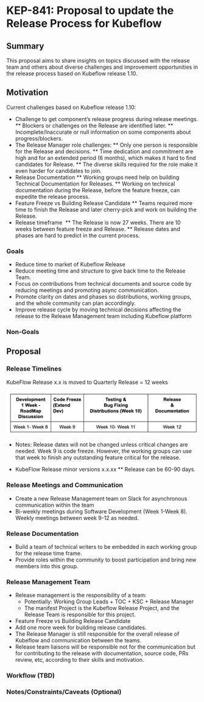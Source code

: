 # KEP-841: Proposal to update the Release Process for Kubeflow

<!--
This is the title of your KEP. Keep it short, simple, and descriptive. A good
title can help communicate what the KEP is and should be considered as part of
any review.
-->

## Summary

This proposal aims to share insights on topics discussed with the release team and others about diverse challenges and improvement opportunities in the release process based on Kubeflow release 1.10.

## Motivation

Current challenges based on Kubeflow release 1.10:
* Challenge to get component’s release progress during release meetings.
    ** Blockers or challenges on the Release are identified later.
    ** Incomplete/Inaccurate or null information on some components about progress/blockers.
* The Release Manager role challenges:
** Only one person is responsible for the Release and decisions.
** Time dedication and commitment are high and for an extended period (6 months), which makes it hard to find candidates for Release.
** The diverse skills required for the role make it even harder for candidates to join.
* Release Documentation
** Working groups need help on building Technical Documentation for Releases.
** Working on technical documentation during the Release, before the feature freeze, can expedite the release process.
* Feature Freeze vs Building Release Candidate
** Teams required more time to finish the Release and later cherry-pick and work on building the Release.
* Release timeframe 
** The Release is now 27 weeks. There are 10 weeks between feature freeze and Release. 
** Release dates and phases are hard to predict in the current process.

### Goals

* Reduce time to market of Kubeflow Release
* Reduce meeting time and structure to give back time to the Release Team.
* Focus on contributions from technical documents and source code by reducing meetings and promoting async communication.
* Promote clarity on dates and phases so distributions, working groups, and the whole community can plan accordingly.
* Improve release cycle by moving technical decisions affecting the release to the Release Management team including Kubeflow platform

### Non-Goals

<!--
What is out of scope for this KEP? Listing non-goals helps to focus discussion
and make progress.
-->

## Proposal

### Release Timelines
KubeFlow Release x.x is moved to Quarterly Release = 12 weeks

![alt text](release.png)

* Notes: Release dates will not be changed unless critical changes are needed.
Week 9 is code freeze. However, the working groups can use that week to finish any outstanding feature critical for the release.

* KubeFlow Release minor versions x.x.xx
** Release can be 60-90 days.

### Release Meetings and Communication
* Create a new Release Management team on Slack for asynchronous communication within the team
* Bi-weekly meetings during Software Development (Week 1-Week 8). Weekly meetings between week 9-12 as needed.

### Release Documentation

* Build a team of technical writers to be embedded in each working group for the release time frame. 
* Provide roles within the community to boost participation and bring new members into this group.

### Release Management Team 
* Release management is the responsibility of a team: 
    * Potentially: Working Group Leads + TOC + KSC + Release Manager
    * The manifest Project is the Kubeflow Release Project, and the Release Team is responsible for this project.
* Feature Freeze vs Building Release Candidate
* Add one more week for building release candidates.
* The Release Manager is still responsible for the overall release of Kubeflow and communication between the teams.
* Release team liaisons will be responsible not for the communication but for contributing to the release with documentation, source code, PRs review, etc, according to their skills and motivation.

### Workflow (TBD)

### Notes/Constraints/Caveats (Optional)

<!--
What are the caveats to the proposal?
What are some important details that didn't come across above?
Go in to as much detail as necessary here.
This might be a good place to talk about core concepts and how they relate.
-->

